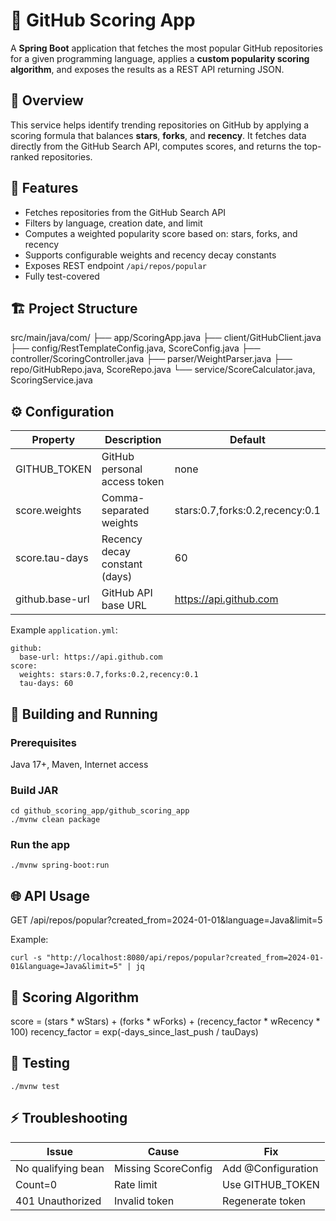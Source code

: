 # 🧩 GitHub Scoring App

A **Spring Boot** application that fetches the most popular GitHub repositories for a given programming language, applies a **custom popularity scoring algorithm**, and exposes the results as a REST API returning JSON.

## 🚀 Overview
This service helps identify trending repositories on GitHub by applying a scoring formula that balances **stars**, **forks**, and **recency**.
It fetches data directly from the GitHub Search API, computes scores, and returns the top-ranked repositories.

## 🧠 Features
- Fetches repositories from the GitHub Search API
- Filters by language, creation date, and limit
- Computes a weighted popularity score based on: stars, forks, and recency
- Supports configurable weights and recency decay constants
- Exposes REST endpoint `/api/repos/popular`
- Fully test-covered

## 🏗️ Project Structure
src/main/java/com/
├── app/ScoringApp.java
├── client/GitHubClient.java
├── config/RestTemplateConfig.java, ScoreConfig.java
├── controller/ScoringController.java
├── parser/WeightParser.java
├── repo/GitHubRepo.java, ScoreRepo.java
└── service/ScoreCalculator.java, ScoringService.java

## ⚙️ Configuration
| Property | Description | Default |
|-----------|-------------|----------|
| GITHUB_TOKEN | GitHub personal access token | none |
| score.weights | Comma-separated weights | stars:0.7,forks:0.2,recency:0.1 |
| score.tau-days | Recency decay constant (days) | 60 |
| github.base-url | GitHub API base URL | https://api.github.com |

Example `application.yml`:
```
github:
  base-url: https://api.github.com
score:
  weights: stars:0.7,forks:0.2,recency:0.1
  tau-days: 60
```

## 🧰 Building and Running
### Prerequisites
Java 17+, Maven, Internet access

### Build JAR
```
cd github_scoring_app/github_scoring_app
./mvnw clean package
```

### Run the app
```
./mvnw spring-boot:run
```

## 🌐 API Usage
GET /api/repos/popular?created_from=2024-01-01&language=Java&limit=5

Example:
```
curl -s "http://localhost:8080/api/repos/popular?created_from=2024-01-01&language=Java&limit=5" | jq
```

## 🧮 Scoring Algorithm
score = (stars * wStars) + (forks * wForks) + (recency_factor * wRecency * 100)
recency_factor = exp(-days_since_last_push / tauDays)

## 🧪 Testing
```
./mvnw test
```

## ⚡ Troubleshooting
| Issue | Cause | Fix |
|-------|--------|-----|
| No qualifying bean | Missing ScoreConfig | Add @Configuration |
| Count=0 | Rate limit | Use GITHUB_TOKEN |
| 401 Unauthorized | Invalid token | Regenerate token |

